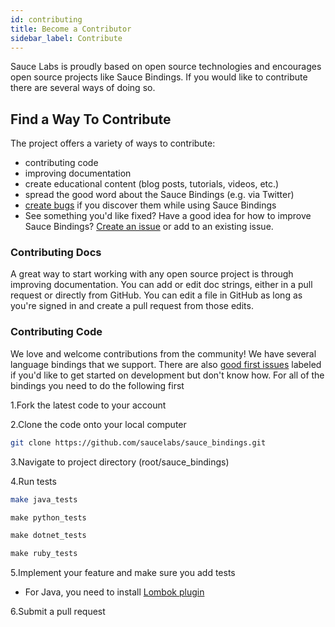 ```yaml
---
id: contributing
title: Become a Contributor
sidebar_label: Contribute
---
```

Sauce Labs is proudly based on open source technologies and encourages open source projects like Sauce Bindings. If you would like to contribute there are several ways of doing so.

## Find a Way To Contribute

The project offers a variety of ways to contribute:

* contributing code
* improving documentation
* create educational content (blog posts, tutorials, videos, etc.)
* spread the good word about the Sauce Bindings (e.g. via Twitter)
* [create bugs](https://github.com/saucelabs/sauce_bindings/issues) if you discover them while using Sauce Bindings
* See something you'd like fixed? Have a good idea for how to improve Sauce Bindings? [Create an issue](https://github.com/saucelabs/sauce_bindings/issues) or add to an existing issue. 

### Contributing Docs

A great way to start working with any open source project is through improving documentation. You can add or edit doc strings, either in a pull request or directly from GitHub. You can edit a file in GitHub as long as you're signed in and create a pull request from those edits.

### Contributing Code

We love and welcome contributions from the community! We have several language bindings that we support. 
There are also [good first issues](https://github.com/saucelabs/sauce_bindings/issues?q=is%3Aissue+is%3Aopen+label%3A%22good+first+issue%22) labeled if you'd like to get started on development but don't know how.
For all of the bindings you need to do the following first

1.Fork the latest code to your account

2.Clone the code onto your local computer

```bash
git clone https://github.com/saucelabs/sauce_bindings.git
``` 

3.Navigate to project directory (root/sauce_bindings)

4.Run tests
<!--DOCUSAURUS_CODE_TABS-->
<!--Java-->

```bash
make java_tests
```

<!--Python-->

```python
make python_tests
```

<!--C#-->

```c#
make dotnet_tests
```

<!--Ruby-->

```ruby
make ruby_tests
```

<!--END_DOCUSAURUS_CODE_TABS-->

5.Implement your feature and make sure you add tests

* For Java, you need to install [Lombok plugin](https://plugins.jetbrains.com/plugin/6317-lombok)

6.Submit a pull request